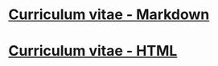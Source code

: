 # [Curriculum vitae - Markdown](https://M-o-o-r-e.github.io/rsschool-cv/cv)

# [Curriculum vitae - HTML](https://M-o-o-r-e.github.io/rsschool-cv/)
